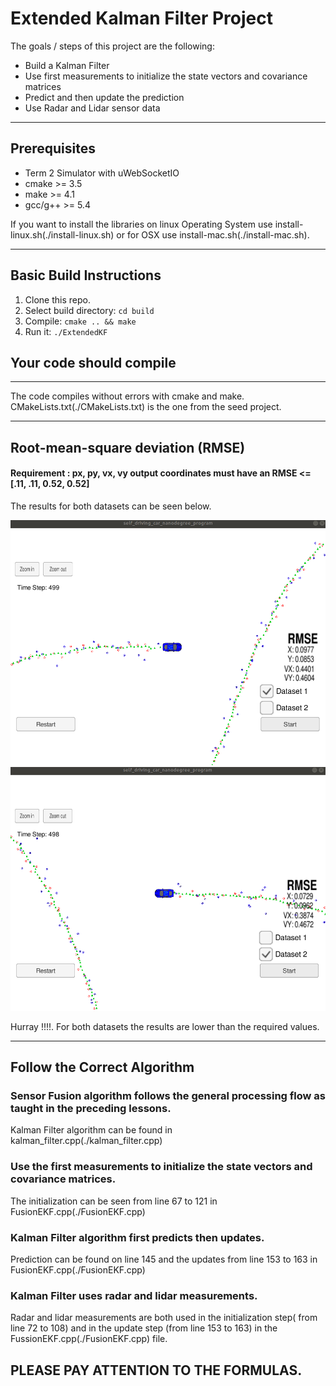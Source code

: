 # Extended Kalman Filter Project

The goals / steps of this project are the following:
* Build a Kalman Filter
* Use first measurements to initialize the state vectors and covariance matrices
* Predict and then update the prediction
* Use Radar and Lidar sensor data

[//]: # (Image References)

[image1]: ./images/dataset1.png "Dataset1"
[image2]: ./images/dataset2.png "Dataset1"

---

## Prerequisites

* Term 2 Simulator with uWebSocketIO
* cmake >= 3.5
* make >= 4.1
* gcc/g++ >= 5.4

If you want to install the libraries on linux Operating System use install-linux.sh(./install-linux.sh) or for OSX use install-mac.sh(./install-mac.sh).

---

## Basic Build Instructions

1. Clone this repo.
2. Select build directory: `cd build`
3. Compile: `cmake .. && make` 
4. Run it: `./ExtendedKF `

## Your code should compile

---

The code compiles without errors with cmake and make. CMakeLists.txt(./CMakeLists.txt) is the one from the seed project.

---

## Root-mean-square deviation (RMSE) 

#### Requirement : px, py, vx, vy output coordinates must have an RMSE <= [.11, .11, 0.52, 0.52]

The results for both datasets can be seen below. 

![alt text][image1]
![alt text][image2]

Hurray !!!!. For both datasets the results are lower than the required values.

---

## Follow the Correct Algorithm

### Sensor Fusion algorithm follows the general processing flow as taught in the preceding lessons.

Kalman Filter algorithm can be found in kalman_filter.cpp(./kalman_filter.cpp)

###  Use the first measurements to initialize the state vectors and covariance matrices.

The initialization can be seen from line 67 to 121 in FusionEKF.cpp(./FusionEKF.cpp)

### Kalman Filter algorithm first predicts then updates.

Prediction can be found on line 145 and the updates from line 153 to 163 in FusionEKF.cpp(./FusionEKF.cpp)

### Kalman Filter uses radar and lidar measurements.

Radar and lidar measurements are both used in the initialization step( from line 72 to 108) and in the update step (from line 153 to 163) in the FussionEKF.cpp(./FusionEKF.cpp) file. 


## PLEASE PAY ATTENTION TO THE FORMULAS.
